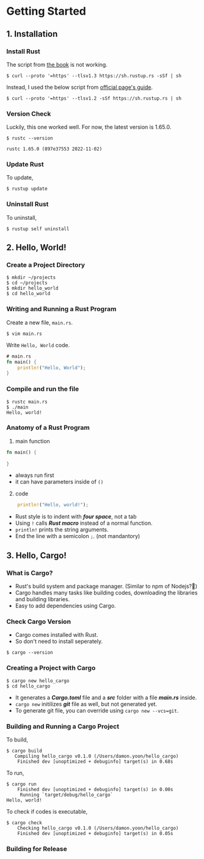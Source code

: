 # Getting Started

## 1. Installation
### Install Rust
The script from [the book](https://doc.rust-lang.org/book/ch01-01-installation.html#installing-rustup-on-linux-or-macos) is not working. 

```shell
$ curl --proto '=https' --tlsv1.3 https://sh.rustup.rs -sSf | sh
```


Instead, I used the below script from [official page's guide](https://www.rust-lang.org/tools/install).

```shell
$ curl --proto '=https' --tlsv1.2 -sSf https://sh.rustup.rs | sh
```

### Version Check
Luckily, this one worked well.
For now, the latest version is 1.65.0.
```shell
$ rustc --version

rustc 1.65.0 (897e37553 2022-11-02)
```

### Update Rust
To update,
```shell
$ rustup update
```

### Uninstall Rust
To uninstall, 
```shell
$ rustup self uninstall
```

## 2. Hello, World!
### Create a Project Directory
```shell
$ mkdir ~/projects
$ cd ~/projects
$ mkdir hello_world
$ cd hello_world
```

### Writing and Running a Rust Program
Create a new file, `main.rs`.
```shell
$ vim main.rs
```

Write `Hello, World` code.
```rust
# main.rs
fn main() {
    println!("Hello, World");
}
```

### Compile and run the file
```shell
$ rustc main.rs
$ ./main
Hello, world!
```

### Anatomy of a Rust Program
1. main function
```rust
fn main() {
  
}
```
- always run first 
- it can have parameters inside of `()`

2. code
```rust
    println!("Hello, world!");
```
- Rust style is to indent with ***four space***, not a tab
- Using `!` calls ***Rust macro*** instead of a normal function.
- `println!` prints the string arguments.
- End the line with a semicolon `;`. (not mandantory)

## 3. Hello, Cargo!
### What is Cargo?
- Rust's build system and package manager. (Similar to npm of Nodejs?🤔)
- Cargo handles many tasks like building codes, downloading the libraries and building libraries.
- Easy to add dependencies using Cargo.

### Check Cargo Version
- Cargo comes installed with Rust.
- So don't need to install seperately.

```shell
$ cargo --version
```

### Creating a Project with Cargo
```shell
$ cargo new hello_cargo
$ cd hello_cargo
```
- It generates a ***Cargo.toml*** file and a ***src*** folder with a file ***main.rs*** inside.
- `cargo new` initilizes ***git*** file as well, but not generated yet.
- To generate git file, you can override using `cargo new --vcs=git`.


### Building and Running a Cargo Project
To build,
```shell
$ cargo build
   Compiling hello_cargo v0.1.0 (/Users/damon.yoon/hello_cargo)
    Finished dev [unoptimized + debuginfo] target(s) in 0.68s
```

To run,
```shell
$ cargo run
    Finished dev [unoptimized + debuginfo] target(s) in 0.00s
     Running `target/debug/hello_cargo`
Hello, world!
```

To check if codes is executable,
```shell
$ cargo check
    Checking hello_cargo v0.1.0 (/Users/damon.yoon/hello_cargo)
    Finished dev [unoptimized + debuginfo] target(s) in 0.05s
```

### Building for Release
```shell

```